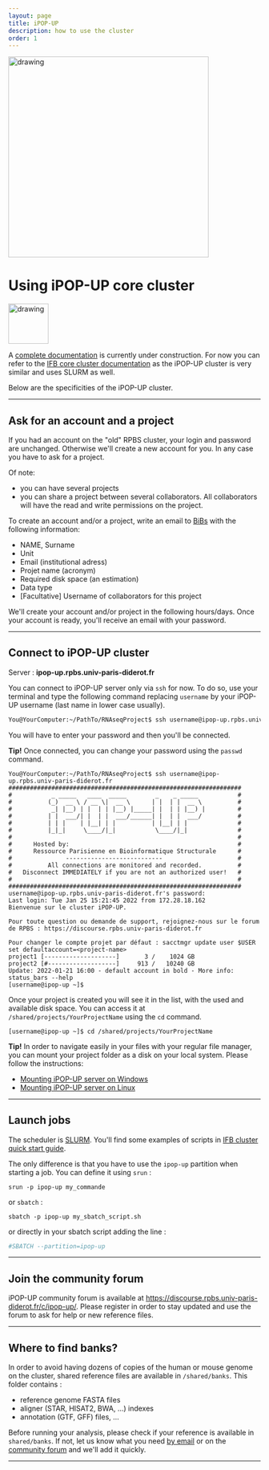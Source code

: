 ```yaml
---
layout: page
title: iPOP-UP
description: how to use the cluster
order: 1
---
```


<img src="{{site.baseurl}}/images/banner.png" alt="drawing" width="400"/>

# Using iPOP-UP core cluster 

<img src="{{site.baseurl}}/images/ipop-up.png" alt="drawing" width="80" align=right/>

A [complete documentation](https://ipop-up.docs.rpbs.univ-paris-diderot.fr/documentation/) is currently under construction. For now you can refer to the [IFB core cluster documentation](https://ifb-elixirfr.gitlab.io/cluster/doc/) as the iPOP-UP cluster is very similar and uses SLURM as well. 

Below are the specificities of the iPOP-UP cluster.

---
## Ask for an account and a project

If you had an account on the "old" RPBS cluster, your login and password are unchanged. Otherwise we'll create a new account for you. In any case you have to ask for a project. 

Of note: 
- you can have several projects
- you can share a project between several collaborators. All collaborators will have the read and write permissions on the project. 

To create an account and/or a project, write an email to [BiBs](mailto:bibsATparisepigenetics.com) with the following information: 
- NAME, Surname 
- Unit
- Email (institutional adress)
- Projet name (acronym) 
- Required disk space (an estimation) 
- Data type  
- [Facultative] Username of collaborators for this project

We'll create your account and/or project in the following hours/days. Once your account is ready, you'll receive an email with your password.

---

## Connect to iPOP-UP cluster

Server : **ipop-up.rpbs.univ-paris-diderot.fr**

 You can connect to iPOP-UP server only via `ssh` for now. To do so, use your terminal and type the following command replacing `username` by your iPOP-UP username (last name in lower case usually). 

```bash
You@YourComputer:~/PathTo/RNAseqProject$ ssh username@ipop-up.rpbs.univ-paris-diderot.fr
```

You will have to enter your password and then you'll be connected. 

**Tip!** Once connected, you can change your password using the `passwd` command. 


```
You@YourComputer:~/PathTo/RNAseqProject$ ssh username@ipop-up.rpbs.univ-paris-diderot.fr
#################################################################
#           _ _____   ____  _____        _    _ _____           #
#          (_)  __ \ / __ \|  __ \      | |  | |  __ \          #
#           _| |__) | |  | | |__) |_____| |  | | |__) |         #
#          | |  ___/| |  | |  ___/______| |  | |  ___/          #
#          | | |    | |__| | |          | |__| | |              #
#          |_|_|     \____/|_|           \____/|_|              #
#                                                               #
#      Hosted by:                                               #
#      Ressource Parisienne en Bioinformatique Structurale      #
#               ---------------------------                     #
#          All connections are monitored and recorded.          #
#   Disconnect IMMEDIATELY if you are not an authorized user!   #
#                                                               #
#################################################################
username@ipop-up.rpbs.univ-paris-diderot.fr's password: 
Last login: Tue Jan 25 15:21:45 2022 from 172.28.18.162
Bienvenue sur le cluster iPOP-UP.

Pour toute question ou demande de support, rejoignez-nous sur le forum de RPBS : https://discourse.rpbs.univ-paris-diderot.fr

Pour changer le compte projet par défaut : sacctmgr update user $USER set defaultaccount=<project-name>
project1 [--------------------]       3 /    1024 GB
project2 [#-------------------]     913 /   10240 GB
Update: 2022-01-21 16:00 - default account in bold - More info: status_bars --help
[username@ipop-up ~]$
```

Once your project is created you will see it in the list, with the used and available disk space. You can access it at `/shared/projects/YourProjectName` using the `cd` command.

```
[username@ipop-up ~]$ cd /shared/projects/YourProjectName
```

**Tip!** In order to navigate easily in your files with your regular file manager, you can mount your project folder as a disk on your local system. Please follow the instructions: 
- [Mounting iPOP-UP server on Windows]({{site.baseurl}}/cluster/tips/mounting_win) 
- [Mounting iPOP-UP server on Linux]({{site.baseurl}}/cluster/tips/mounting_linux)


---

## Launch jobs

The scheduler is [SLURM](https://slurm.schedmd.com/). You'll find some examples of scripts in [IFB cluster quick start guide](https://ifb-elixirfr.gitlab.io/cluster/doc/quick-start/).  

The only difference is that you have to use the `ipop-up` partition when starting a job. You can define it using `srun` : 
```
srun -p ipop-up my_commande 
```
or  `sbatch` : 

```
sbatch -p ipop-up my_sbatch_script.sh
```

or directly in your sbatch script adding the line : 

```sh
#SBATCH --partition=ipop-up
```

---
## Join the community forum 

iPOP-UP community forum is available at https://discourse.rpbs.univ-paris-diderot.fr/c/ipop-up/. Please register in order to stay updated and use the forum to ask for help or new reference files. 

---

## Where to find banks?

In order to avoid having dozens of copies of the human or mouse genome on the cluster, shared reference files are available in `/shared/banks`. This folder contains :
- reference genome FASTA files
- aligner (STAR, HISAT2, BWA, ...) indexes
- annotation (GTF, GFF) files, ... 

Before running your analysis, please check if your reference is available in `shared/banks`. If not, let us know what you need [by email](mailto:bibsATparisepigenetics.com) or on the [community forum](https://discourse.rpbs.univ-paris-diderot.fr/c/ipop-up/) and we'll add it quickly. 


---
